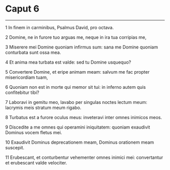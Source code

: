 # Caput 6

***

1 In finem in carminibus, Psalmus David, pro octava.

2 Domine, ne in furore tuo arguas me, neque in ira tua corripias me,

3 Miserere mei Domine quoniam infirmus sum: sana me Domine quoniam conturbata sunt ossa mea.

4 Et anima mea turbata est valde: sed tu Domine usquequo?

5 Convertere Domine, et eripe animam meam: salvum me fac propter misericordiam tuam,

6 Quoniam non est in morte qui memor sit tui: in inferno autem quis confitebitur tibi?

7 Laboravi in gemitu meo, lavabo per singulas noctes lectum meum: lacrymis meis stratum meum rigabo.

8 Turbatus est a furore oculus meus: inveteravi inter omnes inimicos meos.

9 Discedite a me omnes qui operamini iniquitatem: quoniam exaudivit Dominus vocem fletus mei.

10 Exaudivit Dominus deprecationem meam, Dominus orationem meam suscepit.

11 Erubescant, et conturbentur vehementer omnes inimici mei: convertantur et erubescant valde velociter.

